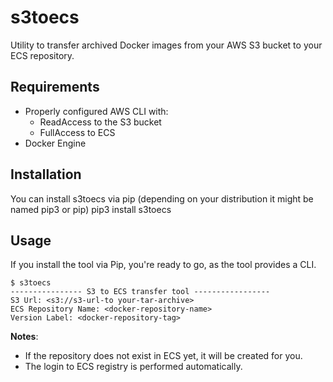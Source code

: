 # s3toecs
Utility to transfer archived Docker images from your AWS S3 bucket to your ECS repository. 

## Requirements
- Properly configured AWS CLI with:
  - ReadAccess to the S3 bucket 
  - FullAccess to ECS 
- Docker Engine 

## Installation
You can install s3toecs via pip (depending on your distribution it might be named pip3 or pip)
pip3 install s3toecs

## Usage
If you install the tool via Pip, you're ready to go, as the tool provides a CLI. 

```
$ s3toecs
---------------- S3 to ECS transfer tool -----------------
S3 Url: <s3://s3-url-to your-tar-archive>
ECS Repository Name: <docker-repository-name>
Version Label: <docker-repository-tag>
```
**Notes**: 
- If the repository does not exist in ECS yet, it will be created for you. 
- The login to ECS registry is performed automatically. 
